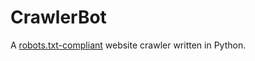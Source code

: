 # CrawlerBot
A [robots.txt-compliant](http://www.robotstxt.org/robotstxt.html) website crawler written in Python.
